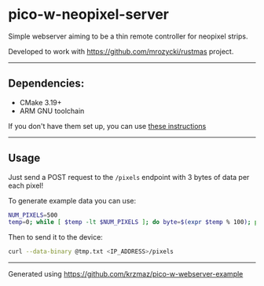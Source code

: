 # pico-w-neopixel-server
Simple webserver aiming to be a thin remote controller for neopixel strips.

Developed to work with https://github.com/mrozycki/rustmas project.

---
## Dependencies:
- CMake 3.19+
- ARM GNU toolchain

If you don't have them set up, you can use [these instructions](https://datasheets.raspberrypi.com/pico/getting-started-with-pico.pdf#%5B%7B%22num%22%3A39%2C%22gen%22%3A0%7D%2C%7B%22name%22%3A%22XYZ%22%7D%2C115%2C841.89%2Cnull%5D)

---
## Usage
Just send a POST request to the `/pixels` endpoint with 3 bytes of data per each pixel!

To generate example data you can use:
```bash
NUM_PIXELS=500
temp=0; while [ $temp -lt $NUM_PIXELS ]; do byte=$(expr $temp % 100); printf "\x$byte\x$byte\x$byte" >> tmp.txt; temp=$(expr $temp + 1); done;
```
Then to send it to the device:
```bash
curl --data-binary @tmp.txt <IP_ADDRESS>/pixels
```
-----
Generated using https://github.com/krzmaz/pico-w-webserver-example